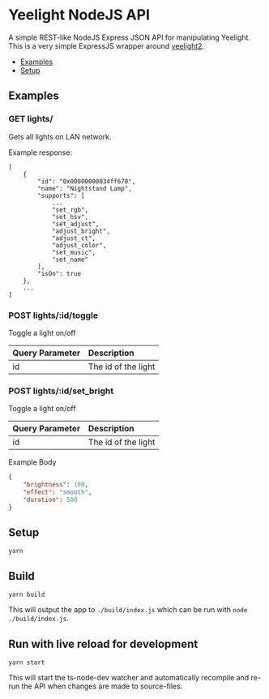 # Yeelight NodeJS API
A simple REST-like NodeJS Express JSON API for manipulating Yeelight.
This is a very simple ExpressJS wrapper around [yeelight2](https://github.com/song940/node-yeelight).

* [Examples](#examples)
* [Setup](#setup)

## Examples
### GET lights/
Gets all lights on LAN network.

Example response:
```
[
    {
        "id": "0x00000000034ff670",
        "name": "Nightstand Lamp",
        "supports": [
            ...
            "set_rgb",
            "set_hsv",
            "set_adjust",
            "adjust_bright",
            "adjust_ct",
            "adjust_color",
            "set_music",
            "set_name"
        ],
        "isOn": true
    },
    ...
]
```

### POST lights/:id/toggle
Toggle a light on/off

| Query Parameter | Description         |
|-----------------|:--------------------|
| id              | The id of the light |

### POST lights/:id/set_bright
Toggle a light on/off

| Query Parameter | Description         |
|-----------------|:--------------------|
| id              | The id of the light |

Example Body
```json
{
    "brightness": 100,
    "effect": "smooth",
    "duration": 500
}
```

## Setup
```
yarn
```

## Build

```
yarn build
```

This will output the app to `./build/index.js` which can be run with `node ./build/index.js`.

## Run with live reload for development
```
yarn start
```

This will start the ts-node-dev watcher and automatically recompile and re-run the API when changes are made to source-files.
